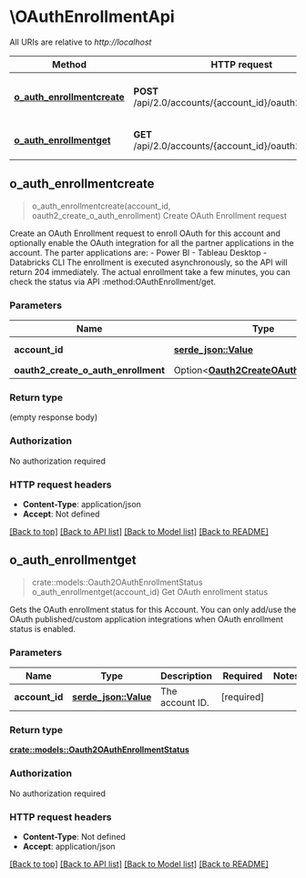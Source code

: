# \OAuthEnrollmentApi

All URIs are relative to *http://localhost*

Method | HTTP request | Description
------------- | ------------- | -------------
[**o_auth_enrollmentcreate**](OAuthEnrollmentApi.md#o_auth_enrollmentcreate) | **POST** /api/2.0/accounts/{account_id}/oauth2/enrollment | Create OAuth Enrollment request
[**o_auth_enrollmentget**](OAuthEnrollmentApi.md#o_auth_enrollmentget) | **GET** /api/2.0/accounts/{account_id}/oauth2/enrollment | Get OAuth enrollment status



## o_auth_enrollmentcreate

> o_auth_enrollmentcreate(account_id, oauth2_create_o_auth_enrollment)
Create OAuth Enrollment request

Create an OAuth Enrollment request to enroll OAuth for this account and optionally enable the OAuth integration for all the partner applications in the account.  The parter applications are:   - Power BI   - Tableau Desktop   - Databricks CLI  The enrollment is executed asynchronously, so the API will return 204 immediately. The  actual enrollment take a few minutes, you can check the status via API :method:OAuthEnrollment/get. 

### Parameters


Name | Type | Description  | Required | Notes
------------- | ------------- | ------------- | ------------- | -------------
**account_id** | [**serde_json::Value**](.md) | The account ID. | [required] |
**oauth2_create_o_auth_enrollment** | Option<[**Oauth2CreateOAuthEnrollment**](Oauth2CreateOAuthEnrollment.md)> |  |  |

### Return type

 (empty response body)

### Authorization

No authorization required

### HTTP request headers

- **Content-Type**: application/json
- **Accept**: Not defined

[[Back to top]](#) [[Back to API list]](../README.md#documentation-for-api-endpoints) [[Back to Model list]](../README.md#documentation-for-models) [[Back to README]](../README.md)


## o_auth_enrollmentget

> crate::models::Oauth2OAuthEnrollmentStatus o_auth_enrollmentget(account_id)
Get OAuth enrollment status

Gets the OAuth enrollment status for this Account.  You can only add/use the OAuth published/custom application integrations when OAuth enrollment status is enabled. 

### Parameters


Name | Type | Description  | Required | Notes
------------- | ------------- | ------------- | ------------- | -------------
**account_id** | [**serde_json::Value**](.md) | The account ID. | [required] |

### Return type

[**crate::models::Oauth2OAuthEnrollmentStatus**](Oauth2OAuthEnrollmentStatus.md)

### Authorization

No authorization required

### HTTP request headers

- **Content-Type**: Not defined
- **Accept**: application/json

[[Back to top]](#) [[Back to API list]](../README.md#documentation-for-api-endpoints) [[Back to Model list]](../README.md#documentation-for-models) [[Back to README]](../README.md)

